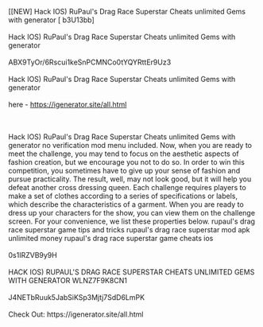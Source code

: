 [[NEW] Hack IOS) RuPaul's Drag Race Superstar Cheats unlimited Gems with generator [ b3U13bb]
<br>
<br>Hack IOS) RuPaul's Drag Race Superstar Cheats unlimited Gems with generator
<br>
<br>ABX9TyOr/6Rscui1keSnPCMNCo0tYQYRttEr9Uz3
<br>
<br>Hack IOS) RuPaul's Drag Race Superstar Cheats unlimited Gems with generator
<br>
<br>here - https://igenerator.site/all.html

<br>
<br>Hack IOS) RuPaul's Drag Race Superstar Cheats unlimited Gems with generator no verification mod menu included. Now, when you are ready to meet the challenge, you may tend to focus on the aesthetic aspects of fashion creation, but we encourage you not to do so. In order to win this competition, you sometimes have to give up your sense of fashion and pursue practicality. The result, well, may not look good, but it will help you defeat another cross dressing queen. Each challenge requires players to make a set of clothes according to a series of specifications or labels, which describe the characteristics of a garment. When you are ready to dress up your characters for the show, you can view them on the challenge screen. For your convenience, we list these properties below. rupaul's drag race superstar game tips and tricks rupaul's drag race superstar mod apk unlimited money rupaul's drag race superstar game cheats ios
<br>
<br>0s1IRZVB9y9H
<br>
<br>HACK IOS) RUPAUL'S DRAG RACE SUPERSTAR CHEATS UNLIMITED GEMS WITH GENERATOR WLNZ7F9K8CN1
<br>
<br>J4NETbRuuk5JabSiKSp3Mjtj7SdD6LmPK
<br>
<br>Check Out: https://igenerator.site/all.html
<br>
